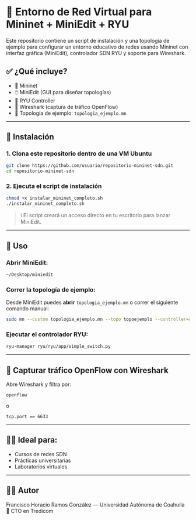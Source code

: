 # 🧠 Entorno de Red Virtual para Mininet + MiniEdit + RYU 

Este repositorio contiene un script de instalación y una topología de ejemplo para configurar un entorno educativo de redes usando Mininet con interfaz gráfica (MiniEdit), controlador SDN RYU y soporte para Wireshark.

## ✅ ¿Qué incluye?

- 🔁 Mininet
- 🖱️ MiniEdit (GUI para diseñar topologías)
- 🔌 RYU Controller
- 📡 Wireshark (captura de tráfico OpenFlow)
- 📄 Topología de ejemplo: `topologia_ejemplo.mn`

---

## 🚀 Instalación

### 1. Clona este repositorio dentro de una VM Ubuntu
```bash
git clone https://github.com/usuario/repositorio-mininet-sdn.git
cd repositorio-mininet-sdn
```

### 2. Ejecuta el script de instalación
```bash
chmod +x instalar_mininet_completo.sh
./instalar_mininet_completo.sh
```

> ℹ️ El script creará un acceso directo en tu escritorio para lanzar MiniEdit.

---

## 🧪 Uso

### Abrir MiniEdit:
```bash
~/Desktop/miniedit
```

### Correr la topología de ejemplo:
Desde MiniEdit puedes **abrir** `topologia_ejemplo.mn` o correr el siguiente comando manual:

```bash
sudo mn --custom topologia_ejemplo.mn --topo topoejemplo --controller=remote
```

### Ejecutar el controlador RYU:
```bash
ryu-manager ryu/ryu/app/simple_switch.py
```

---

## 📸 Capturar tráfico OpenFlow con Wireshark

Abre Wireshark y filtra por:

```
openflow
```
o
```
tcp.port == 6633
```

---

## 👨‍🏫 Ideal para:

- Cursos de redes SDN
- Prácticas universitarias
- Laboratorios virtuales

---

## 🧑‍💻 Autor

Francisco Horacio Ramos González — Universidad Autónoma de Coahuila  
💼 CTO en Tredicom
